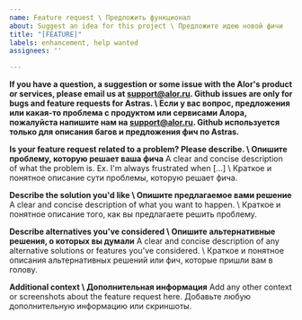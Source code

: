 ```yaml
---
name: Feature request \ Предложить функционал
about: Suggest an idea for this project \ Предложите идею новой фичи
title: "[FEATURE]"
labels: enhancement, help wanted
assignees: ''

---
```


**If you have a question, a suggestion or some issue with the Alor's product or services, please email us at support@alor.ru. Github issues are only for bugs and feature requests for Astras. \ Если у вас вопрос, предложения или какая-то проблема с продуктом или сервисами Алора, пожалуйста напишите нам на support@alor.ru. Github используется только для описания багов и предложения фич по Astras.**


**Is your feature request related to a problem? Please describe. \ Опишите проблему, которую решает ваша фича**
A clear and concise description of what the problem is. Ex. I'm always frustrated when [...] \ Краткое и понятное описание сути проблемы, которую решает фича.

**Describe the solution you'd like \ Опишите предлагаемое вами решение**
A clear and concise description of what you want to happen. \ Краткое и понятное описание того, как вы предлагаете решить проблему.

**Describe alternatives you've considered \ Опишите альтернативные решения, о которых вы думали**
A clear and concise description of any alternative solutions or features you've considered. \ Краткое и понятное описания альтернативных решений или фич, которые пришли вам в голову.

**Additional context \ Дополнительная информация**
Add any other context or screenshots about the feature request here. Добавьте любую дополнительную информацию или скриншоты.
